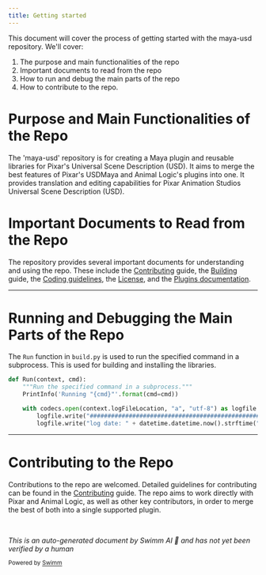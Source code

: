 ```yaml
---
title: Getting started
---
```


This document will cover the process of getting started with the maya-usd repository. We'll cover:

1. The purpose and main functionalities of the repo
2. Important documents to read from the repo
3. How to run and debug the main parts of the repo
4. How to contribute to the repo.

# Purpose and Main Functionalities of the Repo

The 'maya-usd' repository is for creating a Maya plugin and reusable libraries for Pixar's Universal Scene Description (USD). It aims to merge the best features of Pixar's USDMaya and Animal Logic's plugins into one. It provides translation and editing capabilities for Pixar Animation Studios Universal Scene Description (USD).

# Important Documents to Read from the Repo

The repository provides several important documents for understanding and using the repo. These include the [Contributing](doc/CONTRIBUTING.md) guide, the [Building](doc/build.md) guide, the [Coding guidelines](doc/codingGuidelines.md), the [License](doc/LICENSE.md), and the [Plugins documentation](README_DOC.md).

<SwmSnippet path="/build.py" line="141">

---

# Running and Debugging the Main Parts of the Repo

The `Run` function in `build.py` is used to run the specified command in a subprocess. This is used for building and installing the libraries.

```python
def Run(context, cmd):
    """Run the specified command in a subprocess."""
    PrintInfo('Running "{cmd}"'.format(cmd=cmd))

    with codecs.open(context.logFileLocation, "a", "utf-8") as logfile:
        logfile.write("#####################################################################################" + "\n")
        logfile.write("log date: " + datetime.datetime.now().strftime("%Y-%m-%d %H:%M") + "\n")
```

---

</SwmSnippet>

# Contributing to the Repo

Contributions to the repo are welcomed. Detailed guidelines for contributing can be found in the [Contributing](doc/CONTRIBUTING.md) guide. The repo aims to work directly with Pixar and Animal Logic, as well as other key contributors, in order to merge the best of both into a single supported plugin.

&nbsp;

_This is an auto-generated document by Swimm AI 🌊 and has not yet been verified by a human_

<SwmMeta version="3.0.0" repo-id="Z2l0aHViJTNBJTNBbWF5YS11c2QlM0ElM0FnaWxhZG5hdm90" repo-name="maya-usd"><sup>Powered by [Swimm](/)</sup></SwmMeta>
